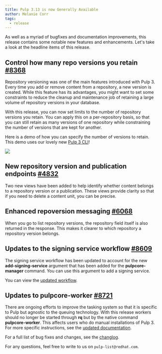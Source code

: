 ```yaml
---
title: Pulp 3.13 is now Generally Available
author: Melanie Corr
tags:
  - release
---
```

As well as a myriad of bugfixes and documentation improvements, this release contains some notable new features and enhancements. Let's take a look at the headline items of this release.

## Control how many repo versions you retain [#8368](https://pulp.plan.io/issues/8368)

Repository versioning was one of the main features introduced with Pulp 3. Every time you add or remove content from a repository, a new version is created. While this feature has its advantages, you might want to set some constraints to reduce the cleanup and maintenance job of retaining a large volume of repository versions in your database.

With this release, you can now set limits to the number of repository versions you retain. You can apply this on a per-repository basis, so that you can still retain as many versions of one repository while constraining the number of versions that are kept for another.

Here is a demo of how you can specify the number of versions to retain. This demo uses our lovely new [Pulp 3 CLI](https://github.com/pulp/pulp-cli)!

<a href="https://asciinema.org/a/412393" target="_blank"><img src="https://asciinema.org/a/412393.svg" /> </a>

## New repository version and publication endpoints [#4832](https://pulp.plan.io/issues/4832)

Two new views have been added to help identify whether content belongs to a repository version or a publication. These views provide clarity so that if you need to delete a content unit, you can be precise.

## Enhanced repoversion messaging [#6068](https://pulp.plan.io/issues/6068)

When you go to list repository versions, the repository field itself is also returned in the response. This makes it clearer to which repository a repository version belongs.

## Updates to the signing service workflow [#8609](https://pulp.plan.io/issues/8609)

The signing service workflow has been updated to account for the new **add-signing-service** argument that has been added for the **pulpcore-manager** command. You can use this argument to add a signing service.

You can view the [updated workflow](https://docs.pulpproject.org/pulpcore/workflows/signed-metadata.html).


## Updates to pulpcore-worker [#8721](https://pulp.plan.io/issues/8721)

There are ongoing efforts to improve the tasking system so that it is specific to Pulp but agnostic to the queuing technology. With this release workers should no longer be started through **rq** but by the native command **pulpcore-worker**. This affects users who do manual installations of Pulp 3. For more specific instructions, see the [updated documentation](https://docs.pulpproject.org/pulpcore/installation/instructions.html#pypi-installation).

For a full list of bug fixes and changes, see the [changlog](https://docs.pulpproject.org/pulpcore/changes.html).

For any questions, feel free to write to us on `pulp-list@redhat.com`.
